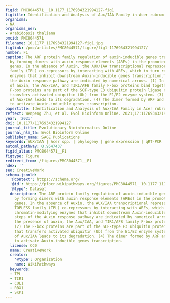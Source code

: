 ```yaml
---
figid: PMC8044571__10.1177_1176934321994127-fig1
figtitle: Identification and Analysis of Aux/IAA Family in Acer rubrum
organisms:
- NA
organisms_ner:
- Arabidopsis thaliana
pmcid: PMC8044571
filename: 10.1177_1176934321994127-fig1.jpg
figlink: /pmc/articles/PMC8044571/figure/fig1-1176934321994127/
number: F1
caption: The ARF protein family regulation of auxin-inducible genes transcription
  by forming dimers with auxin response elements (AREs) in the promoters of Auxin-inducible
  genes. In the absence of Auxin, the AUX/IAA transcriptional repressor recruits TOPLESS
  family (TPL) co-repressors by interacting with ARFs, which in turn recruit chromatin-modifying
  enzymes that inhibit downstream Auxin-inducible genes transcription.The steps of
  the Auxin response pathway are indicated by numerical arrows. (1) In the presence
  of auxin, the Aux/IAA, and TIR1/AFB family F-box proteins bind together. (2) The
  F-box proteins are part of the SCF-type E3 ubiquitin protein ligase complex that
  transfers activated ubiquitin (Ub) from the E1/E2 enzyme system. (3) Polyubiquitylation
  of Aux/IAA leads to its degradation. (4) The dimer formed by ARF and AREs is released
  to activate Auxin-inducible genes transcription.
papertitle: Identification and Analysis of Aux/IAA Family in Acer rubrum.
reftext: Wenpeng Zhu, et al. Evol Bioinform Online. 2021;17:1176934321994127.
year: '2021'
doi: 10.1177/1176934321994127
journal_title: Evolutionary Bioinformatics Online
journal_nlm_ta: Evol Bioinform Online
publisher_name: SAGE Publications
keywords: AUX/IAA | Acer spp. | phylogeny | gene expression | qRT-PCR
automl_pathway: 0.9547437
figid_alias: PMC8044571__F1
figtype: Figure
redirect_from: /figures/PMC8044571__F1
ndex: ''
seo: CreativeWork
schema-jsonld:
  '@context': https://schema.org/
  '@id': https://pfocr.wikipathways.org/figures/PMC8044571__10.1177_1176934321994127-fig1.html
  '@type': Dataset
  description: The ARF protein family regulation of auxin-inducible genes transcription
    by forming dimers with auxin response elements (AREs) in the promoters of Auxin-inducible
    genes. In the absence of Auxin, the AUX/IAA transcriptional repressor recruits
    TOPLESS family (TPL) co-repressors by interacting with ARFs, which in turn recruit
    chromatin-modifying enzymes that inhibit downstream Auxin-inducible genes transcription.The
    steps of the Auxin response pathway are indicated by numerical arrows. (1) In
    the presence of auxin, the Aux/IAA, and TIR1/AFB family F-box proteins bind together.
    (2) The F-box proteins are part of the SCF-type E3 ubiquitin protein ligase complex
    that transfers activated ubiquitin (Ub) from the E1/E2 enzyme system. (3) Polyubiquitylation
    of Aux/IAA leads to its degradation. (4) The dimer formed by ARF and AREs is released
    to activate Auxin-inducible genes transcription.
  license: CC0
  name: CreativeWork
  creator:
    '@type': Organization
    name: WikiPathways
  keywords:
  - TPL
  - TIR1
  - CUL1
  - RBX1
  - SKP1
---
```

